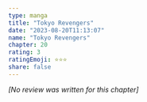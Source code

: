 ```yaml
---
type: manga
title: "Tokyo Revengers"
date: "2023-08-20T11:13:07"
name: "Tokyo Revengers"
chapter: 20
rating: 3
ratingEmoji: ⭐️⭐️⭐️
share: false
---
```


*[No review was written for this chapter]*
